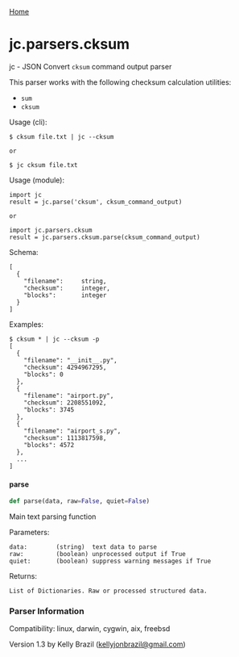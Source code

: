 [Home](https://kellyjonbrazil.github.io/jc/)
<a id="jc.parsers.cksum"></a>

# jc.parsers.cksum

jc - JSON Convert `cksum` command output parser

This parser works with the following checksum calculation utilities:
- `sum`
- `cksum`

Usage (cli):

    $ cksum file.txt | jc --cksum

    or

    $ jc cksum file.txt

Usage (module):

    import jc
    result = jc.parse('cksum', cksum_command_output)

    or

    import jc.parsers.cksum
    result = jc.parsers.cksum.parse(cksum_command_output)

Schema:

    [
      {
        "filename":     string,
        "checksum":     integer,
        "blocks":       integer
      }
    ]

Examples:

    $ cksum * | jc --cksum -p
    [
      {
        "filename": "__init__.py",
        "checksum": 4294967295,
        "blocks": 0
      },
      {
        "filename": "airport.py",
        "checksum": 2208551092,
        "blocks": 3745
      },
      {
        "filename": "airport_s.py",
        "checksum": 1113817598,
        "blocks": 4572
      },
      ...
    ]

<a id="jc.parsers.cksum.parse"></a>

#### parse

```python
def parse(data, raw=False, quiet=False)
```

Main text parsing function

Parameters:

    data:        (string)  text data to parse
    raw:         (boolean) unprocessed output if True
    quiet:       (boolean) suppress warning messages if True

Returns:

    List of Dictionaries. Raw or processed structured data.

### Parser Information
Compatibility:  linux, darwin, cygwin, aix, freebsd

Version 1.3 by Kelly Brazil (kellyjonbrazil@gmail.com)
